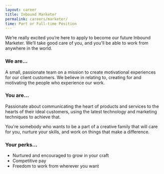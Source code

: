 ```yaml
---
layout: career
title: Inbound Marketer
permalink: careers/marketer/
time: Part or Full-time Position
---
```

We’re really excited you’re here to apply to become our future Inbound Marketer. We’ll take good care of you, and you'll be able to work from anywhere in the world.

### We are…

A small, passionate team on a mission to create motivational experiences for our client customers. We believe in relating to, creating for and motivating the people who experience our work.

### You are…

Passionate about communicating the heart of products and services to the hearts of their ideal customers, using the latest technology and marketing techniques to achieve that.

You're somebody who wants to be a part of a creative family that will care for you, nurture your skills, and work on things that make a difference.

### Your perks…

* Nurtured and encouraged to grow in your craft
* Competitive pay
* Freedom to work from wherever you want
